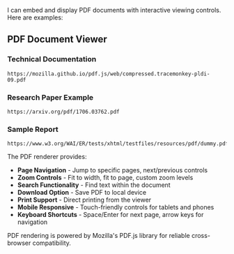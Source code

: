 I can embed and display PDF documents with interactive viewing controls. Here are examples:

## PDF Document Viewer

### Technical Documentation
```pdf
https://mozilla.github.io/pdf.js/web/compressed.tracemonkey-pldi-09.pdf
```

### Research Paper Example  
```pdf
https://arxiv.org/pdf/1706.03762.pdf
```

### Sample Report
```pdf
https://www.w3.org/WAI/ER/tests/xhtml/testfiles/resources/pdf/dummy.pdf
```

The PDF renderer provides:
- **Page Navigation** - Jump to specific pages, next/previous controls
- **Zoom Controls** - Fit to width, fit to page, custom zoom levels  
- **Search Functionality** - Find text within the document
- **Download Option** - Save PDF to local device
- **Print Support** - Direct printing from the viewer
- **Mobile Responsive** - Touch-friendly controls for tablets and phones
- **Keyboard Shortcuts** - Space/Enter for next page, arrow keys for navigation

PDF rendering is powered by Mozilla's PDF.js library for reliable cross-browser compatibility.